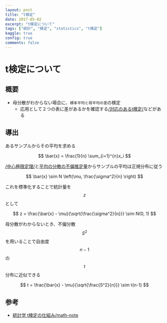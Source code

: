 ```yaml
---
layout: post
title: "t検定"
date: 2017-05-02
excerpt: "t検定について"
tags: ["統計", "検定", "statistics", "t検定"]
kaggle: true
config: true
comments: false
---
```


# t検定について

## 概要
 - 母分散がわからない場合に、`標本平均と母平均の差`の検定
   - 応用として２つの表に差があるかを確認する[/対応のあるt検定/](/対応のあるt検定/)などがある

## 導出

あるサンプルからその平均を求める

$$
\bar{x} = \frac{1}{n} \sum_{i=1}^{n}x_i
$$

[/中心極限定理/](/中心極限定理/)と[平均の分散の不偏推定量](/不偏推定量#平均の分散の不偏推定量/)からサンプルの平均は正規分布に従う

$$
\bar{x} \sim N \left(\mu, \frac{\sigma^2}{n} \right)
$$

これを標準化することで統計量を$$z$$として

$$
z = \frac{\bar{x} - \mu}{\sqrt{\frac{\sigma^2}{n}}} \sim N(0, 1)
$$

母分散がわからないとき、不偏分散$$S^2$$を用いることで自由度$$n-1$$の$$t$$分布に近似できる

$$
t = \frac{\bar{x} - \mu}{\sqrt{\frac{S^2}{n}}} \sim t(n-1)
$$

## 参考
 - [統計学 t検定の仕組み/math-note](https://math-note.com/explanation-of-t-test/)
